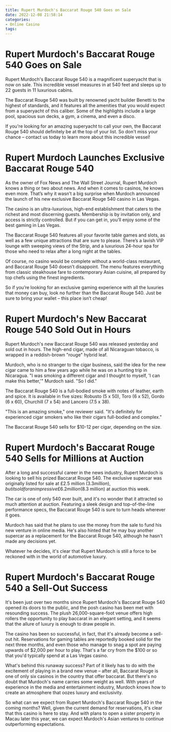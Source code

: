 ```yaml
---
title: Rupert Murdoch's Baccarat Rouge 540 Goes on Sale
date: 2022-12-08 21:58:14
categories:
- Online Casino
tags:
---
```



#  Rupert Murdoch's Baccarat Rouge 540 Goes on Sale

Rupert Murdoch's Baccarat Rouge 540 is a magnificent superyacht that is now on sale. This incredible vessel measures in at 540 feet and sleeps up to 22 guests in 11 luxurious cabins.

The Baccarat Rouge 540 was built by renowned yacht builder Benetti to the highest of standards, and it features all the amenities that you would expect from a superyacht of this caliber. Some of the highlights include a large pool, spacious sun decks, a gym, a cinema, and even a disco.

If you're looking for an amazing superyacht to call your own, the Baccarat Rouge 540 should definitely be at the top of your list. So don't miss your chance – contact us today to learn more about this incredible vessel!

#  Rupert Murdoch Launches Exclusive Baccarat Rouge 540

As the owner of Fox News and The Wall Street Journal, Rupert Murdoch knows a thing or two about news. And when it comes to casinos, he knows even more. That’s why it wasn’t a big surprise when Murdoch announced the launch of his new exclusive Baccarat Rouge 540 casino in Las Vegas.

The casino is an ultra-luxurious, high-end establishment that caters to the richest and most discerning guests. Membership is by invitation only, and access is strictly controlled. But if you can get in, you’ll enjoy some of the best gaming in Las Vegas.

The Baccarat Rouge 540 features all your favorite table games and slots, as well as a few unique attractions that are sure to please. There’s a lavish VIP lounge with sweeping views of the Strip, and a luxurious 24-hour spa for those who need to relax after a long night at the tables.

Of course, no casino would be complete without a world-class restaurant, and Baccarat Rouge 540 doesn’t disappoint. The menu features everything from classic steakhouse fare to contemporary Asian cuisine, all prepared by top chefs using the finest ingredients.

So if you’re looking for an exclusive gaming experience with all the luxuries that money can buy, look no further than the Baccarat Rouge 540. Just be sure to bring your wallet – this place isn’t cheap!

#  Rupert Murdoch's New Baccarat Rouge 540 Sold Out in Hours

Rupert Murdoch's new Baccarat Rouge 540 was released yesterday and sold out in hours. The high-end cigar, made of all Nicaraguan tobacco, is wrapped in a reddish-brown "rouge" hybrid leaf.

Murdoch, who is no stranger to the cigar business, said the idea for the new cigar came to him a few years ago while he was on a hunting trip in Nicaragua. "I was smoking a different cigar and I thought to myself, 'I can make this better,'" Murdoch said. "So I did."

The Baccarat Rouge 540 is a full-bodied smoke with notes of leather, earth and spice. It is available in five sizes: Robusto (5 x 50), Toro (6 x 52), Gordo (6 x 60), Churchill (7 x 54) and Lancero (7.5 x 38).

"This is an amazing smoke," one reviewer said. "It's definitely for experienced cigar smokers who like their cigars full-bodied and complex."

The Baccarat Rouge 540 sells for $10-12 per cigar, depending on the size.

#  Rupert Murdoch's Baccarat Rouge 540 Sells for Millions at Auction

After a long and successful career in the news industry, Rupert Murdoch is looking to sell his prized Baccarat Rouge 540. The exclusive supercar was originally listed for sale at £2.5 million ($3.3 million), but it sold for an impressive £6.2 million ($8.3 million) at auction this week.

The car is one of only 540 ever built, and it's no wonder that it attracted so much attention at auction. Featuring a sleek design and top-of-the-line performance specs, the Baccarat Rouge 540 is sure to turn heads wherever it goes.

Murdoch has said that he plans to use the money from the sale to fund his new venture in online media. He's also hinted that he may buy another supercar as a replacement for the Baccarat Rouge 540, although he hasn't made any decisions yet.

Whatever he decides, it's clear that Rupert Murdoch is still a force to be reckoned with in the world of automotive luxury.

#  Rupert Murdoch's Baccarat Rouge 540 a Sell-Out Success

It's been just over two months since Rupert Murdoch's Baccarat Rouge 540 opened its doors to the public, and the posh casino has been met with resounding success. The plush 26,000-square-foot venue offers high rollers the opportunity to play baccarat in an elegant setting, and it seems that the allure of luxury is enough to draw people in.

The casino has been so successful, in fact, that it's already become a sell-out hit. Reservations for gaming tables are reportedly booked solid for the next three months, and even those who manage to snag a spot are paying upwards of $2,000 per hour to play. That's a far cry from the $100 or so that you'd typically spend at a Las Vegas casino.

What's behind this runaway success? Part of it likely has to do with the excitement of playing in a brand new venue – after all, Baccarat Rouge is one of only six casinos in the country that offer baccarat. But there's no doubt that Murdoch's name carries some weight as well. With years of experience in the media and entertainment industry, Murdoch knows how to create an atmosphere that oozes luxury and exclusivity.

So what can we expect from Rupert Murdoch's Baccarat Rouge 540 in the coming months? Well, given the current demand for reservations, it's clear that this casino is here to stay. And with plans to open a sister property in Macau later this year, we can expect Murdoch's Asian ventures to continue outperforming expectations.